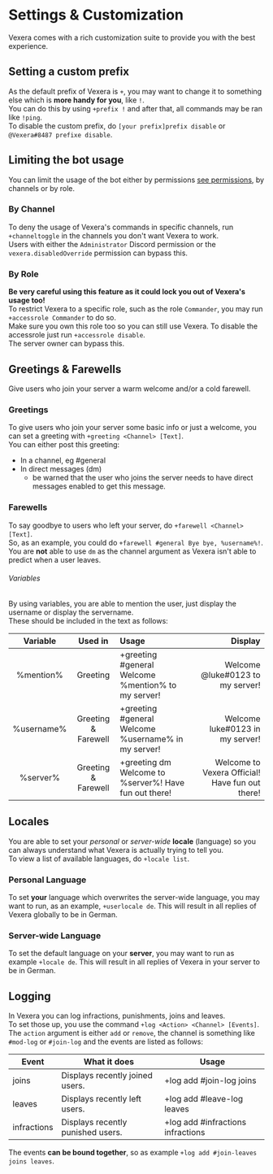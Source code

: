# Settings & Customization
Vexera comes with a rich customization suite to provide you with the best experience.

## Setting a custom prefix

As the default prefix of Vexera is `+`, you may want to change it to something else which is **more handy for you**, like `!`.<br/>
You can do this by using `+prefix !` and after that, all commands may be ran like `!ping`.<br/>
To disable the custom prefix, do `[your prefix]prefix disable` or `@Vexera#8487 prefixe disable`.

## Limiting the bot usage

You can limit the usage of the bot either by permissions [see permissions](/docs/permissions), by channels or by role.

### By Channel
To deny the usage of Vexera's commands in specific channels, run `+channeltoggle` in the channels you don't want Vexera to work.<br/>
Users with either the `Administrator` Discord permission or the `vexera.disabledOverride` permission can bypass this.

### By Role
**Be very careful using this feature as it could lock you out of Vexera's usage too!**  
To restrict Vexera to a specific role, such as the role `Commander`, you may run `+accessrole Commander` to do so.<br/>
Make sure you own this role too so you can still use Vexera. To disable the accessrole just run `+accessrole disable`.<br/>
The server owner can bypass this.

## Greetings & Farewells

Give users who join your server a warm welcome and/or a cold farewell.

### Greetings
To give users who join your server some basic info or just a welcome, you can set a greeting with `+greeting <Channel> [Text]`.<br/>
You can either post this greeting:
* In a channel, eg #general
* In direct messages (dm)
   * be warned that the user who joins the server needs to have direct messages enabled to get this message.
 

### Farewells
To say goodbye to users who left your server, do `+farewell <Channel> [Text]`.<br/>
So, as an example, you could do `+farewell #general Bye bye, %username%!`.<br/>
You are **not** able to use `dm` as the channel argument as Vexera isn't able to predict when a user leaves.

###### Variables

By using variables, you are able to mention the user, just display the username or display the servername.<br/>
These should be included in the text as follows:

 Variable | Used in | Usage | Display
 :--------: | :-------: | :----- | -------:
 %mention% | Greeting | +greeting #general Welcome %mention% to my server! | Welcome @luke#0123 to my server!
 %username% | Greeting & Farewell | +greeting #general Welcome %username% in my server! | Welcome luke#0123 in my server! 
 %server% | Greeting & Farewell | +greeting dm Welcome to %server%! Have fun out there! | Welcome to Vexera Official! Have fun out there!
 
## Locales

You are able to set your *personal* or *server-wide* **locale** (language) so you can always understand what Vexera is actually trying to tell you.<br/>
To view a list of available languages, do `+locale list`.

### Personal Language
To set **your** language which overwrites the server-wide language, you may want to run, as an example, `+userlocale de`. This will result in all replies of Vexera globally to be in German.

### Server-wide Language
To set the default language on your **server**, you may want to run as example `+locale de`. This will result in all replies of Vexera in your server to be in German.

## Logging

In Vexera you can log infractions, punishments, joins and leaves.<br/>
To set those up, you use the command `+log <Action> <Channel> [Events]`.<br/>
The `action` argument is either `add` or `remove`, the channel is something like `#mod-log` or `#join-log` and the events are listed as follows:

Event | What it does | Usage
----- | ------------ | -------
joins | Displays recently joined users. | +log add #join-log joins
leaves | Displays recently left users. | +log add #leave-log leaves
infractions | Displays recently punished users. | +log add #infractions infractions

The events **can be bound together**, so as example `+log add #join-leaves joins leaves`.